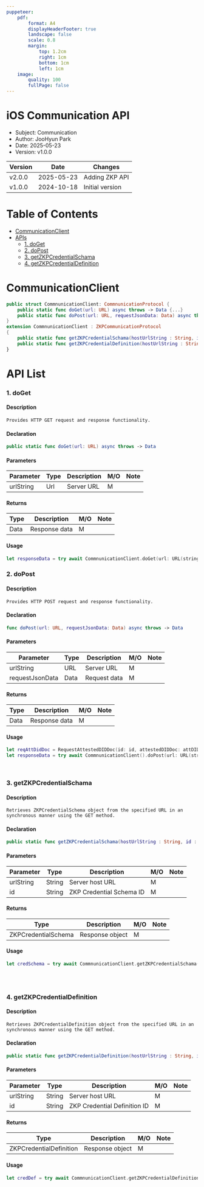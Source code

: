 ```yaml
---
puppeteer:
    pdf:
        format: A4
        displayHeaderFooter: true
        landscape: false
        scale: 0.8
        margin:
            top: 1.2cm
            right: 1cm
            bottom: 1cm
            left: 1cm
    image:
        quality: 100
        fullPage: false
---
```


iOS Communication API
==

- Subject: Communication
- Author: JooHyun Park
- Date: 2025-05-23
- Version: v1.0.0

| Version | Date       | Changes                  |
| ------- | ---------- | ------------------------ |
| v2.0.0  | 2025-05-23 | Adding ZKP API           |
| v1.0.0  | 2024-10-18 | Initial version          |


<div style="page-break-after: always;"></div>

# Table of Contents
- [CommunicationClient](#communicationClient)
- [APIs](#api-list)
  - [1. doGet](#1-doget)
  - [2. doPost](#2-dopost)
  - [3. getZKPCredentialSchama](#3-getzkpcredentialschama)
  - [4. getZKPCredentialDefinition](#4-getzkpcredentialdefinition)
  

# CommunicationClient
```swift
public struct CommnunicationClient: CommnunicationProtocol {
    public static func doGet(url: URL) async throws -> Data {...}
    public static func doPost(url: URL, requestJsonData: Data) async throws -> Data {...}
}
extension CommnunicationClient : ZKPCommunicationProtocol
{
    public static func getZKPCredentialSchama(hostUrlString : String, id : String) async throws -> ZKPCredentialSchema
    public static func getZKPCredentialDefinition(hostUrlString : String, id : String) async throws -> ZKPCredentialDefinition
}
```

# API List
### 1. doGet

#### Description
`Provides HTTP GET request and response functionality.`

#### Declaration
```swift
public static func doGet(url: URL) async throws -> Data
```

#### Parameters
| Parameter | Type   | Description                | **M/O** | **Note** |
|-----------|--------|----------------------------|---------|----------|
| urlString | Url    | Server URL                 |   M     |          |

#### Returns
| Type | Description                |**M/O**  | **Note**    |
|------|----------------------------|---------|-------------|
| Data | Response data              |    M    |             |

#### Usage
```swift
let responseData = try await CommnunicationClient.doGet(url: URL(string: URLs.TAS_URL + "/list/api/v1/vcplan/list")!)
```

### 2. doPost

#### Description
`Provides HTTP POST request and response functionality.`

#### Declaration
```swift
func doPost(url: URL, requestJsonData: Data) async throws -> Data
```

#### Parameters
| Parameter      | Type   | Description                | **M/O** | **Note** |
|----------------|--------|----------------------------|---------|----------|
| urlString      | URL    | Server URL                 |    M    |          |
| requestJsonData| Data   | Request data               |    M    |          |

#### Returns
| Type | Description                |**M/O**  |    **Note** |
|------|----------------------------|---------|-------------|
| Data | Response data              |      M  |             |

#### Usage
```swift
let reqAttDidDoc = RequestAttestedDIDDoc(id: id, attestedDIDDoc: attDIDDoc)
let responseData = try await CommnunicationClient().doPost(url: URL(string:tasURL + "/tas/api/v1/request-register-wallet")!, requestJsonData: try reqAttDidDoc.toJsonData())
```
<br>

### 3. getZKPCredentialSchama

#### Description
`Retrieves ZKPCredentialSchema object from the specified URL in an synchronous manner using the GET method.`

#### Declaration
```swift
public static func getZKPCredentialSchama(hostUrlString : String, id : String) async throws -> ZKPCredentialSchema
```


#### Parameters
| Parameter | Type   | Description                  | **M/O** | **Note** |
|-----------|--------|------------------------------|---------|----------|
| urlString | String | Server host URL              |   M     |          |
| id        | String | ZKP Credential Schema ID     |   M     |          |

#### Returns
| Type                | Description      | **M/O** | **Note** |
|---------------------|------------------|---------|----------|
| ZKPCredentialSchema | Response object  |   M     |          |


#### Usage
```swift
let credSchema = try await CommnunicationClient.getZKPCredentialSchama(hostUrlString: APIGatewayURL,
                                                                       id: credSchemaId)
```

<br>

### 4. getZKPCredentialDefinition

#### Description
`Retrieves ZKPCredentialDefinition object from the specified URL in an synchronous manner using the GET method.`

#### Declaration
```swift
public static func getZKPCredentialDefinition(hostUrlString : String, id : String) async throws -> ZKPCredentialDefinition
```


#### Parameters
| Parameter | Type   | Description                  | **M/O** | **Note** |
|-----------|--------|------------------------------|---------|----------|
| urlString | String | Server host URL              |   M     |          |
| id        | String | ZKP Credential Definition ID |   M     |          |

#### Returns
| Type                     | Description      | **M/O** | **Note** |
|--------------------------|------------------|---------|----------|
| ZKPCredentialDefinition  | Response object  |   M     |          |


#### Usage
```swift
let credDef = try await CommnunicationClient.getZKPCredentialDefinition(hostUrlString: APIGatewayURL,
                                                                        id: credDefId)
```

<br>